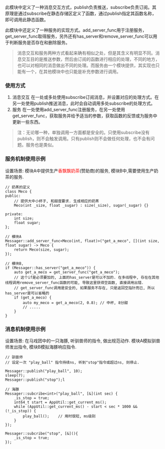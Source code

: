 
此模块中定义了一种消息交互方式，publish负责推送，subscribe负责订阅。其原理是通过subscribe在静态存储区定义了函数，通过publish指定其函数名称，即可调用此静态函数。

此模块中还定义了一种服务的实现方式。add_server_func用于注册服务，get_server_func取得服务，另外还有has_server和remove_server_func可以用于判断服务是否存在和删除服务。

> 消息交互和服务两种方式看起来确有相似之处，但是其含义有明显不同。消息交互目的是推送参数，然后由订阅的函数进行相应的处理，不同的地方，也可以对相同的消息做出不同的处理。而服务由一个模块提供，其实现也只能有一个，在其他模块中也只能是补充参数进行调用。

### 使用方式

1. 消息交互
    在一处或多处使用subscribe订阅消息，并设置对应的处理方式。在另一处使用publish推送消息，此时会自动调用多处subscribe的处理方式。
2. 服务
    在一处使用add_server_func注册服务，在另一处使用get_server_func，获取服务并给予适当的参数，获取函数的反馈或为服务中更新一些东西。

> 注：无论哪一种，单独调用一方面都是安全的。只使用subscribe没有publish，则不会触发调用。只有publish则不会做任何处理，也不会有问题。服务也是类似。

### 服务机制使用示例

设置场景: 模块A中提供生产<font color=red>香飘飘奶茶</font>(赞助商)的服务, 模块B中,需要使用生产奶茶的服务.

```
// 奶茶的定义
class Meco {
public:
    // 提供大中小杯子, 和甜度要求. 生成相应的奶茶
    Meco(int _size, float _sugar) : size(_size), sugar(_sugar) {}

private: 
    int size;
    float sugar;
};
```

```
// 模块A
Messager::add_server_func<Meco(int, float)>("get_a_meco", [](int size, float sugar) -> Meco {
    return Meco(size, sugar);
});
```

```
// 模块B, 
if (Messager::has_server("get_a_meco")) {
    auto get_a_meco = get_server_func("get_a_meco");
    // 这个if是必须要加的, 上面的has_server是可以不加的. 在多线程中, 存在在其他线程调用remove_server_func函数的可能, 导致这里获得空函数, 直接调用出错.
    // get_server_func调用是安全的, 如果服务不存在, 只是返回空指针而已, 所以has_server是可以省略的
    if (get_a_meco) {   
        auto my_meco = get_a_meco(2, 0.8); // 中杯, 8分甜
        // .....
    }
}
```

### 消息机制使用示例

设置场景: 在马戏团中的一只海豚, 听驯兽师的指令, 做出规范动作. 模块A模拟驯兽师发出指令, 模块B模拟海豚响应指令.

```
// 驯兽师
// 设定一次 "play_ball" 指令持续ns, 听到"stop"指令或超过ns, 则停止.

Messager::publish("play_ball", 10);
sleep(7);
Messager::publish("stop");l

```

```
// 海豚
Messager::subcribe<int>("play_ball", [&](int sec) {
    _is_stop = true;
    int64_t start = AppUtil::get_current_ms();
    while (AppUtil::get_current_ms() - start < sec * 1000 && (!_is_stop)) {
        play_ball();    // 用时很短, ms级别
    }
});

Messager::subcribe("stop", [&](){
    _is_stop = true;
});
```